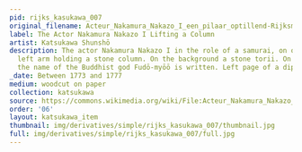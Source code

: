 ```yaml
---
pid: rijks_kasukawa_007
original_filename: Acteur_Nakamura_Nakazo_I_een_pilaar_optillend-Rijksmuseum_RP-P-1956-653
label: The Actor Nakamura Nakazo I Lifting a Column
artist: Katsukawa Shunshō
description: The actor Nakamura Nakazo I in the role of a samurai, on one knee, his
  left arm holding a stone column. On the background a stone torii. On the column
  the name of the Buddhist god Fudō-myōō is written. Left page of a diptych.
_date: Between 1773 and 1777
medium: woodcut on paper
collection: katsukawa
source: https://commons.wikimedia.org/wiki/File:Acteur_Nakamura_Nakazo_I_een_pilaar_optillend-Rijksmuseum_RP-P-1956-653.jpeg
order: '06'
layout: katsukawa_item
thumbnail: img/derivatives/simple/rijks_kasukawa_007/thumbnail.jpg
full: img/derivatives/simple/rijks_kasukawa_007/full.jpg
---
```

